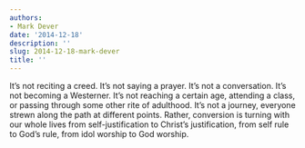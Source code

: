 ```yaml
---
authors:
- Mark Dever
date: '2014-12-18'
description: ''
slug: 2014-12-18-mark-dever
title: ''
---
```

It’s not reciting a creed. It’s not saying a prayer. It’s not a conversation. It’s not becoming a Westerner. It’s not reaching a certain age, attending a class, or passing through some other rite of adulthood. It’s not a journey, everyone strewn along the path at different points. Rather, conversion is turning with our whole lives from self-justification to Christ’s justification, from self rule to God’s rule, from idol worship to God worship.



